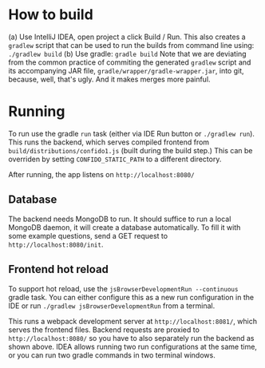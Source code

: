 # How to build

(a) Use IntelliJ IDEA, open project a click Build / Run.
    This also creates a `gradlew` script that can be used to run
    the builds from command line using:
    ```
    ./gradlew build
    ```
(b) Use gradle:
    ```
    gradle build
    ```
Note that we are deviating from the common practice of commiting the generated
`gradlew` script and its accompanying JAR file, `gradle/wrapper/gradle-wrapper.jar`,
into git, because, well, that's ugly. And it makes merges more painful.

# Running

To run use the gradle `run` task (either via IDE Run button or `./gradlew run`). This
runs the backend, which serves compiled frontend from `build/distributions/confido1.js`
(built during the build step.) This can be overriden by setting `CONFIDO_STATIC_PATH`
to a different directory.

After running, the app listens on `http://localhost:8080/`

## Database

The backend needs MongoDB to run. It should suffice to run a local MongoDB daemon,
it will create a database automatically. To fill it with some example questions,
send a GET request to `http://localhost:8080/init`.

## Frontend hot reload

To support hot reload, use the `jsBrowserDevelopmentRun --continuous` gradle task.
You can either configure this as a new run configuration in the IDE or run
`./gradlew jsBrowserDevelopmentRun` from a terminal.

This runs a webpack development server at `http://localhost:8081/`, which serves
the frontend files. Backend requests are proxied to `http://localhost:8080/` so
you have to also separately run the backend as shown above. IDEA allows running
two run configurations at the same time, or you can run two gradle commands in two
terminal windows.
